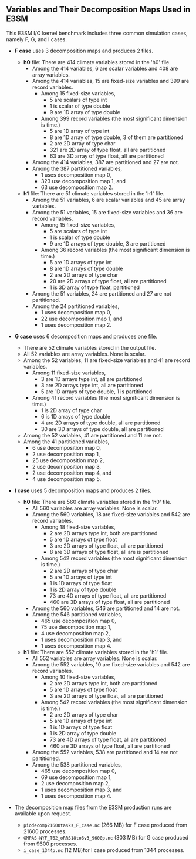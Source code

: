 ## Variables and Their Decomposition Maps Used in E3SM
This E3SM I/O kernel benchmark includes three common simulation cases, namely F, G, and I cases.

* **F case** uses 3 decomposition maps and produces 2 files.
  + **h0** file: There are 414 climate variables stored in the 'h0' file.
    + Among the 414 variables, 6 are scalar variables and 408 are array variables.
    + Among the 414 variables, 15 are fixed-size variables and 399 are record variables.
      * Among 15 fixed-size variables,
        + 5 are scalars of type int
        + 1 is scalar of type double
        + 9 are 1D array of type double
      * Among 399 record variables (the most significant dimension is time.)
        + 5 are 1D array of type int
        + 8 are 1D array of type double, 3 of them are partitioned
        + 2 are 2D array of type char
        + 321 are 2D array of type float, all are partitioned
        + 63 are 3D array of type float, all are partitioned
    + Among the 414 variables, 387 are partitioned and 27 are not.
    + Among the 387 partitioned variables,
      * 1 uses decomposition map 0,
      * 323 use decomposition map 1, and
      * 63 use decomposition map 2.
  + **h1** file: There are 51 climate variables stored in the 'h1' file.
    * Among the 51 variables, 6 are scalar variables and 45 are array variables.
    * Among the 51 variables, 15 are fixed-size variables and 36 are record variables.
      * Among 15 fixed-size variables,
        + 5 are scalars of type int
        + 1 is scalar of type double
        + 9 are 1D arrays of type double, 3 are partitioned
      * Among 36 record variables (the most significant dimension is time.)
        + 5 are 1D arrays of type int
        + 8 are 1D arrays of type double
        + 2 are 2D arrays of type char
        + 20 are 2D arrays of type float, all are partitioned
        + 1 is 3D array of type float, partitioned
    * Among the 51 variables, 24 are partitioned and 27 are not partitioned.
    * Among the 24 partitioned variables,
      * 1 uses decomposition map 0,
      * 22 use decomposition map 1, and
      * 1 uses decomposition map 2.

* **G case** uses 6 decomposition maps and produces one file.
  + There are 52 climate variables stored in the output file.
  + All 52 variables are array variables. None is scalar.
  + Among the 52 variables, 11 are fixed-size variables and 41 are record variables.
    * Among 11 fixed-size variables,
      + 3 are 1D arrays type int, all are partitioned
      + 3 are 2D arrays type int, all are partitioned
      + 5 are 1D arrays of type double, 1 is partitioned
    * Among 41 record variables (the most significant dimension is time.)
      + 1 is 2D array of type char
      + 6 is 1D arrays of type double
      + 4 are 2D arrays of type double, all are partitioned
      + 30 are 3D arrays of type double, all are partitioned
  + Among the 52 variables, 41 are partitioned and 11 are not.
  + Among the 41 partitioned variables,
    * 6 use decomposition map 0,
    * 2 use decomposition map 1,
    * 25 use decomposition map 2,
    * 2 use decomposition map 3,
    * 2 use decomposition map 4, and
    * 4 use decomposition map 5.

* **I case** uses 5 decomposition maps and produces 2 files.
  + **h0** file: There are 560 climate variables stored in the 'h0' file.
    + All 560 variables are array variables. None is scalar.
    + Among the 560 variables, 18 are fixed-size variables and 542 are record variables.
      * Among 18 fixed-size variables,
        + 2 are 2D arrays type int, both are partitioned
        + 5 are 1D arrays of type float
        + 3 are 2D arrays of type float, all are partitioned
        + 8 are 3D arrays of type float, all are is partitioned
      * Among 542 record variables (the most significant dimension is time.)
        + 2 are 2D arrays of type char
        + 5 are 1D arrays of type int
        + 1 is 1D arrays of type float
        + 1 is 2D array of type double
        + 73 are 4D arrays of type float, all are partitioned
        + 460 are 3D arrays of type float, all are partitioned
    + Among the 560 variables, 546 are partitioned and 14 are not.
    + Among the 546 partitioned variables,
      * 465 use decomposition map 0,
      * 75 use decomposition map 1,
      * 4 use decomposition map 2,
      * 1 uses decomposition map 3, and
      * 1 uses decomposition map 4.
  + **h1** file: There are 552 climate variables stored in the 'h1' file.
    + All 552 variables are array variables. None is scalar.
    + Among the 552 variables, 10 are fixed-size variables and 542 are record variables.
      * Among 10 fixed-size variables,
        + 2 are 2D arrays type int, both are partitioned
        + 5 are 1D arrays of type float
        + 3 are 2D arrays of type float, all are partitioned
      * Among 542 record variables (the most significant dimension is time.)
        + 2 are 2D arrays of type char
        + 5 are 1D arrays of type int
        + 1 is 1D arrays of type float
        + 1 is 2D array of type double
        + 73 are 4D arrays of type float, all are partitioned
        + 460 are 3D arrays of type float, all are partitioned
    + Among the 552 variables, 538 are partitioned and 14 are not partitioned.
    + Among the 538 partitioned variables,
      * 465 use decomposition map 0,
      * 69 use decomposition map 1,
      * 2 use decomposition map 2,
      * 1 uses decomposition map 3, and
      * 1 uses decomposition map 4.

* The decomposition map files from the E3SM production runs are available upon request.
  + `piodecomp21600tasks_F_case.nc` (266 MB) for F case produced from 21600
    processes.
  + `GMPAS-NYF_T62_oRRS18to6v3_9600p.nc` (303 MB) for G case produced from 9600
    processes.
  + `i_case_1344p.nc` (12 MB)for I case produced from 1344 processes.

